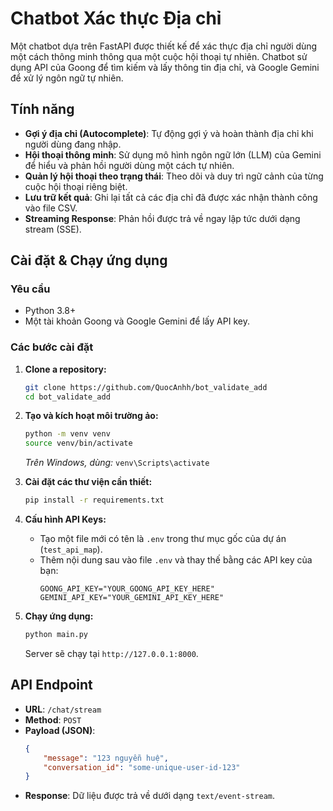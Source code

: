 # Chatbot Xác thực Địa chỉ

Một chatbot dựa trên FastAPI được thiết kế để xác thực địa chỉ người dùng một cách thông minh thông qua một cuộc hội thoại tự nhiên. Chatbot sử dụng API của Goong để tìm kiếm và lấy thông tin địa chỉ, và Google Gemini để xử lý ngôn ngữ tự nhiên.

## Tính năng

-   **Gợi ý địa chỉ (Autocomplete)**: Tự động gợi ý và hoàn thành địa chỉ khi người dùng đang nhập.
-   **Hội thoại thông minh**: Sử dụng mô hình ngôn ngữ lớn (LLM) của Gemini để hiểu và phản hồi người dùng một cách tự nhiên.
-   **Quản lý hội thoại theo trạng thái**: Theo dõi và duy trì ngữ cảnh của từng cuộc hội thoại riêng biệt.
-   **Lưu trữ kết quả**: Ghi lại tất cả các địa chỉ đã được xác nhận thành công vào file CSV.
-   **Streaming Response**: Phản hồi được trả về ngay lập tức dưới dạng stream (SSE).

## Cài đặt & Chạy ứng dụng

### Yêu cầu

-   Python 3.8+
-   Một tài khoản Goong và Google Gemini để lấy API key.

### Các bước cài đặt

1.  **Clone a repository:**
    ```bash
    git clone https://github.com/QuocAnhh/bot_validate_add
    cd bot_validate_add
    ```

2.  **Tạo và kích hoạt môi trường ảo:**
    ```bash
    python -m venv venv
    source venv/bin/activate
    ```
    *Trên Windows, dùng:* `venv\Scripts\activate`

3.  **Cài đặt các thư viện cần thiết:**
    ```bash
    pip install -r requirements.txt
    ```

4.  **Cấu hình API Keys:**
    -   Tạo một file mới có tên là `.env` trong thư mục gốc của dự án (`test_api_map`).
    -   Thêm nội dung sau vào file `.env` và thay thế bằng các API key của bạn:
        ```env
        GOONG_API_KEY="YOUR_GOONG_API_KEY_HERE"
        GEMINI_API_KEY="YOUR_GEMINI_API_KEY_HERE"
        ```

5.  **Chạy ứng dụng:**
    ```bash
    python main.py
    ```
    Server sẽ chạy tại `http://127.0.0.1:8000`.

## API Endpoint

-   **URL**: `/chat/stream`
-   **Method**: `POST`
-   **Payload (JSON)**:
    ```json
    {
        "message": "123 nguyễn huệ",
        "conversation_id": "some-unique-user-id-123"
    }
    ```
-   **Response**: Dữ liệu được trả về dưới dạng `text/event-stream`. 